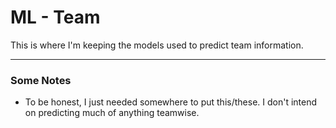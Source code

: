 # ML - Team

This is where I'm keeping the models used to predict team information.

---

### Some Notes

+ To be honest, I just needed somewhere to put this/these. I don't intend on predicting much of anything teamwise.